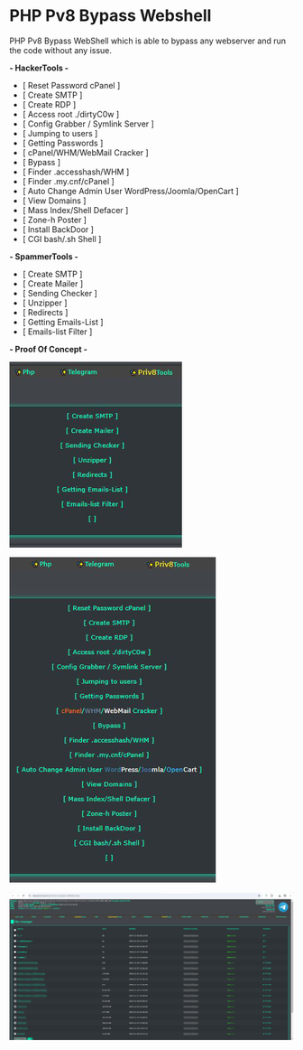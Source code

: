 # PHP Pv8 Bypass Webshell
PHP Pv8 Bypass WebShell which is able to bypass any webserver and run the code without any issue.

**- HackerTools -**

+ [ Reset Password cPanel ]
+ [ Create SMTP ]
+ [ Create RDP ]
+ [ Access root ./dirtyC0w ]
+ [ Config Grabber / Symlink Server ]
+ [ Jumping to users ]
+ [ Getting Passwords ]
+ [ cPanel/WHM/WebMail Cracker ]
+ [ Bypass ]
+ [ Finder .accesshash/WHM ]
+ [ Finder .my.cnf/cPanel ]
+ [ Auto Change Admin User WordPress/Joomla/OpenCart ]
+ [ View Domains ]
+ [ Mass Index/Shell Defacer ]
+ [ Zone-h Poster ]
+ [ Install BackDoor ]
+ [ CGI bash/.sh Shell ]

**- SpammerTools -**

+ [ Create SMTP ]
+ [ Create Mailer ]
+ [ Sending Checker ]
+ [ Unzipper ]
+ [ Redirects ]
+ [ Getting Emails-List ]
+ [ Emails-list Filter ]

**- Proof Of Concept -**

![Alt Text](https://raw.githubusercontent.com/cpkarma/img/refs/heads/main/pv8-php-shell/pv8.JPG)

![Alt Text](https://raw.githubusercontent.com/cpkarma/img/refs/heads/main/pv8-php-shell/pv8-00.JPG)

![Alt Text](https://raw.githubusercontent.com/cpkarma/img/refs/heads/main/pv8-php-shell/pv8-1.JPG)

